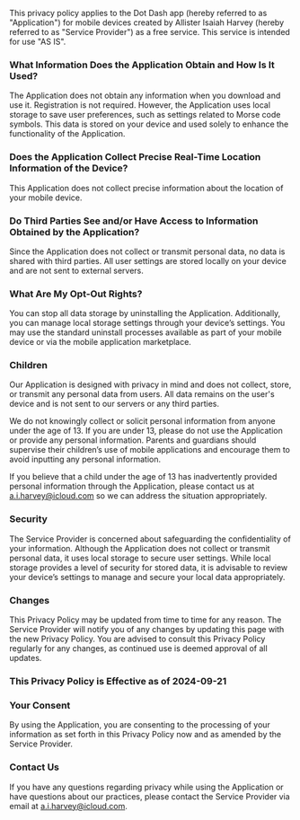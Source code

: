 This privacy policy applies to the Dot Dash app (hereby referred to as "Application") for mobile devices created by Allister Isaiah Harvey (hereby referred to as "Service Provider") as a free service. This service is intended for use "AS IS".

### What Information Does the Application Obtain and How Is It Used?

The Application does not obtain any information when you download and use it. Registration is not required. However, the Application uses local storage to save user preferences, such as settings related to Morse code symbols. This data is stored on your device and used solely to enhance the functionality of the Application.

### Does the Application Collect Precise Real-Time Location Information of the Device?

This Application does not collect precise information about the location of your mobile device.

### Do Third Parties See and/or Have Access to Information Obtained by the Application?

Since the Application does not collect or transmit personal data, no data is shared with third parties. All user settings are stored locally on your device and are not sent to external servers.

### What Are My Opt-Out Rights?

You can stop all data storage by uninstalling the Application. Additionally, you can manage local storage settings through your device’s settings. You may use the standard uninstall processes available as part of your mobile device or via the mobile application marketplace.

### Children

Our Application is designed with privacy in mind and does not collect, store, or transmit any personal data from users. All data remains on the user's device and is not sent to our servers or any third parties.

We do not knowingly collect or solicit personal information from anyone under the age of 13. If you are under 13, please do not use the Application or provide any personal information. Parents and guardians should supervise their children’s use of mobile applications and encourage them to avoid inputting any personal information.

If you believe that a child under the age of 13 has inadvertently provided personal information through the Application, please contact us at a.i.harvey@icloud.com so we can address the situation appropriately.

### Security

The Service Provider is concerned about safeguarding the confidentiality of your information. Although the Application does not collect or transmit personal data, it uses local storage to secure user settings. While local storage provides a level of security for stored data, it is advisable to review your device’s settings to manage and secure your local data appropriately.

### Changes

This Privacy Policy may be updated from time to time for any reason. The Service Provider will notify you of any changes by updating this page with the new Privacy Policy. You are advised to consult this Privacy Policy regularly for any changes, as continued use is deemed approval of all updates. 

### This Privacy Policy is Effective as of 2024-09-21

### Your Consent

By using the Application, you are consenting to the processing of your information as set forth in this Privacy Policy now and as amended by the Service Provider.

### Contact Us

If you have any questions regarding privacy while using the Application or have questions about our practices, please contact the Service Provider via email at a.i.harvey@icloud.com.
